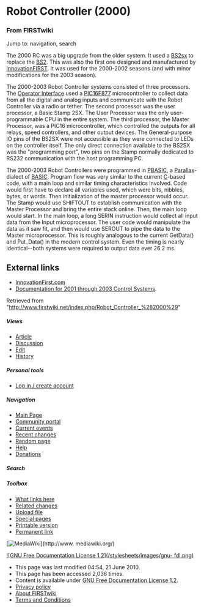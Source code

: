 # Robot Controller (2000)

### From FIRSTwiki

Jump to: navigation, search

The 2000 RC was a big upgrade from the older system. It used a
[BS2sx](/index.php/BS2sx "BS2sx" ) to replace the [BS2](/index.php/BS2 "BS2"
). This was also the first one designed and manufactured by
[InnovationFIRST](/index.php/InnovationFIRST "InnovationFIRST" ). It was used
for the 2000-2002 seasons (and with minor modifications for the 2003 season).

The 2000-2003 Robot Controller systems consisted of three processors. The
[Operator Interface](/index.php/Operator_Interface "Operator Interface" ) used
a [PIC16F877](/index.php/PIC16F877 "PIC16F877" ) microcontroller to collect
data from all the digital and analog inputs and communicate with the Robot
Controller via a radio or tether. The second processor was the user processor,
a Basic Stamp 2SX. The User Processor was the only user-programmable CPU in
the entire system. The third processor, the Master Processor, was a PIC16
microcontroller, which controlled the outputs for all relays, speed
controllers, and other output devices. The General-purpose IO pins of the
BS2SX were not accessible as they were connected to LEDs on the controller
itself. The only direct connection available to the BS2SX was the "programming
port", two pins on the Stamp normally dedicated to RS232 communication with
the host programming PC.

The 2000-2003 Robot Controllers were programmed in [PBASIC](/index.php/PBASIC
"PBASIC" ), a [Parallax](/index.php/Parallax "Parallax" )-dialect of
[BASIC](http://www.wikipedia.org/wiki/BASIC "wikipedia:BASIC" ). Program flow
was very similar to the current [C](/index.php/PIC_C "PIC C" )-based code,
with a main loop and similar timing characteristics involved. Code would first
have to declare all variables used, which were bits, nibbles, bytes, or words.
Then initialization of the master processor would occur. The Stamp would use
SHIFTOUT to establish communication with the Master Processor and bring the
entire stack online. Then, the main loop would start. In the main loop, a long
SERIN instruction would collect all input data from the Input microprocessor.
The user code would manipulate the data as it saw fit, and then would use
SEROUT to pipe the data to the Master microprocessor. This is roughly
analogous to the current GetData() and Put_Data() in the modern control
system. Even the timing is nearly identical--both systems were required to
output data ever 26.2 ms.

  


## External links

  * [InnovationFirst.com](http://innovationfirst.com "http://innovationfirst.com" )
  * [Documentation for 2001 through 2003 Control Systems](http://innovationfirst.com/FIRSTRobotics/documentation-legacy.htm "http://innovationfirst.com/FIRSTRobotics/documentation-legacy.htm" ). 

Retrieved from
"<http://www.firstwiki.net/index.php/Robot_Controller_%282000%29>"

##### Views

  * [Article](/index.php/Robot_Controller_%282000%29)
  * [Discussion](/index.php?title=Talk:Robot_Controller_%282000%29&action=edit)
  * [Edit](/index.php?title=Robot_Controller_%282000%29&action=edit)
  * [History](/index.php?title=Robot_Controller_%282000%29&action=history)

##### Personal tools

  * [Log in / create account](/index.php?title=Special:Userlogin&returnto=Robot_Controller_\(2000\))

[](/index.php/Main_Page "Main Page" )

##### Navigation

  * [Main Page](/index.php/Main_Page)
  * [Community portal](/index.php/FIRSTwiki:Community_portal)
  * [Current events](/index.php/Current_events)
  * [Recent changes](/index.php/Special:Recentchanges)
  * [Random page](/index.php/Special:Random)
  * [Help](/index.php/FIRSTwiki:Help)
  * [Donations](/index.php/FIRSTwiki:Site_support)

##### Search



##### Toolbox

  * [What links here](/index.php/Special:Whatlinkshere/Robot_Controller_%282000%29)
  * [Related changes](/index.php/Special:Recentchangeslinked/Robot_Controller_%282000%29)
  * [Upload file](/index.php/Special:Upload)
  * [Special pages](/index.php/Special:Specialpages)
  * [Printable version](/index.php?title=Robot_Controller_%282000%29&printable=yes)
  * [Permanent link](/index.php?title=Robot_Controller_%282000%29&oldid=76708)

[![MediaWiki](/skins/common/images/poweredby_mediawiki_88x31.png)](http://www.
mediawiki.org/)

[![GNU Free Documentation License 1.2](/stylesheets/images/gnu-
fdl.png)](http://www.gnu.org/copyleft/fdl.html)

  * This page was last modified 04:54, 21 June 2010.
  * This page has been accessed 2,036 times.
  * Content is available under [GNU Free Documentation License 1.2](http://www.gnu.org/copyleft/fdl.html "http://www.gnu.org/copyleft/fdl.html" ).
  * [Privacy policy](/index.php/FIRSTwiki:Privacy_policy "FIRSTwiki:Privacy policy" )
  * [About FIRSTwiki](/index.php/FIRSTwiki:About "FIRSTwiki:About" )
  * [Terms and Conditions](/index.php/FIRSTwiki:Terms_and_conditions "FIRSTwiki:Terms and conditions" )

